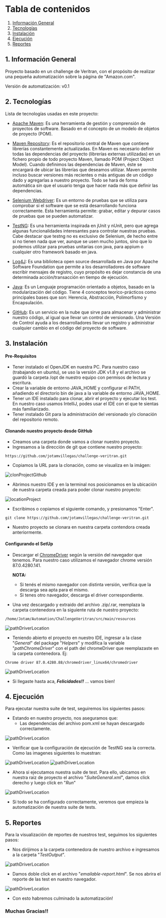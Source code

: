 # Tabla de contenidos
1. [Información General](#Información-general)
2. [Tecnologías](#tecnologias)
3. [Instalación](#instalación)
4. [Ejecución](#ejecución)
5. [Reportes](#reportes)

## 1. Información General
Proyecto basado en un challenge de Veritran, con el propósito de realizar una pequeña automatización sobre la página 
de "Amazon.com".

Versión de automatización: v0.1 

## 2. Tecnologías
Lista de tecnologías usadas en este proyecto:
* [Apache Maven](https://maven.apache.org/): Es una herramienta de gestión y comprensión de proyectos de software. 
  Basado en el concepto de un modelo de objetos de proyecto (POM).

* [Maven Repository](https://mvnrepository.com/): Es el repositorio central de Maven que contiene librerías
  constantemente actualizadas. En Maven es necesario definir todas las dependencias del proyecto 
  (librerías externas utilizadas) en un fichero propio de todo proyecto Maven, llamado POM (Project Object Model). 
  Cuando definimos las dependencias de Maven, éste se encargará de ubicar las librerías que deseamos utilizar. 
  Maven permite incluso buscar versiones más recientes o más antiguas de un código dado y agregarlas a nuestro 
  proyecto. Todo se hará de forma automática sin que el usuario tenga que hacer nada más que definir las dependencias.

* [Selenium Webdriver](https://www.selenium.dev/): Es un entorno de pruebas que se utiliza para comprobar si 
  el software que se está desarrollando funciona correctamente. Esta herramienta permite: grabar, editar y depurar casos 
  de pruebas que se pueden automatizar.

* [TestNG](https://testng.org/doc/): Es una herramienta inspirada en jUnit y nUnit, pero que agrega algunas 
  funcionalidades interesantes para controlar nuestras pruebas. Cabe destacar que testng no es exclusivo de Selenium, 
  de hecho entre sí no tienen nada que ver, aunque se usen mucho juntos, sino que lo podemos utilizar para pruebas 
  unitarias con java, para appium o cualquier otro framework basado en java.

* [Log4J](https://logging.apache.org/log4j/2.x/): Es una biblioteca open source desarrollada en Java por Apache 
  Software Foundation que permite a los desarrolladores de software escribir mensajes de registro, cuyo propósito es 
  dejar constancia de una determinada acción/transacción en tiempo de ejecución.

* [Java](https://www.java.com/es/): Es un Lenguaje programación orientado a objetos, basado en la modularización del 
  código. Tiene 4 conceptos teorico-prácticos como principales bases que son: Herencia, Abstracción, Polimorfismo y 
  Encapsulación.

* [GitHub](https://github.com/): Es un servicio en la nube que sirve para almacenar y administrar nuestro código, 
  al igual que llevar un control de versionado. Una Versión de Control ayuda a los desarrolladores llevar un registro 
  y administrar cualquier cambio en el código del proyecto de software.

## 3. Instalación

#### Pre-Requisitos
* Tener instalado el OpenJDK en nuestra PC. Para nuestro caso (trabajando en ubuntu), se uso la versión JDK v1.8 y 
el archivo se guardó la carpeta /opt de nuestro equipo con permisos de lectura y escritura.
* Crear la variable de entorno JAVA_HOME y configurar el PATH, añadiendo el directorio bin de java a la variable de
entorno JAVA_HOME.
* Tener un IDE instalado para clonar, abrir el proyecto y ejecutar los test. En nuestro caso usamos IntelliJ, podes 
  usar el IDE con el que te sientas más familiarizado.
* Tener instalado Git para la administración del versionado y/o clonación del repositorio remoto.

#### Clonando nuestro proyecto desde GitHub
* Creamos una carpeta donde vamos a clonar nuestro proyecto.
* Ingresamos a la dirección de git que contiene nuestro proyecto: 
``` 
https://github.com/jotamvillegas/challenge-veritran.git 
```
* Copiamos la URL para la clonación, como se visualiza en la imágen:

![clonProjectGithub](https://github.com/jotamvillegas/challenge-veritran/blob/master/src/main/resources/readmeImages/cloneProject.png)
  
* Abrimos nuestro IDE y en la terminal nos posicionamos en la ubicación de nuestra carpeta creada para poder clonar 
  nuestro proyecto: 
  
![locationProject](https://github.com/jotamvillegas/challenge-veritran/blob/master/src/main/resources/readmeImages/locationProject.png)
  
* Escribimos o copiamos el siguiente comando, y presionamos "Enter".
``` 
git clone https://github.com/jotamvillegas/challenge-veritran.git
```
* Nuestro proyecto se clonara en nuestra carpeta contendora creada anteriormente.

#### Configurando el SetUp
* Descargar el [ChromeDriver](https://chromedriver.chromium.org/) según la versión del navegador que tenemos. Para 
  nuestro caso utilizamos el navegador chrome versión 87.0.4280.141. 
  
  **NOTA:** 
  * Si tenés el mismo navegador con distinta versión, verifica que la descarga sea apta para el mismo. 
  * Si tenes otro navegador, descarga el driver correspondiente.
  
* Una vez descargado y extraido del archivo .zip/.rar, reemplaza la carpeta contenedora en la siguiente ruta de nuestro
  proyecto:
  
```
/home/Jotam/Automation/ChallengeVeritran/src/main/resources
```

![pathDriverLocation](https://github.com/jotamvillegas/challenge-veritran/blob/master/src/main/resources/readmeImages/pathDriver.png)

* Teniendo abierto el proyecto en nuestro IDE, ingresar a la clase "_General_" del package "_Helpers_" y modifíca la 
  variable "_pathChromeDriver_" con el path del chromeDriver que reemplazaste en la carpeta contenedora. Ej:
```
Chrome driver 87.0.4280.88/chromedriver_linux64/chromedriver
```

![pathDriverLocation](https://github.com/jotamvillegas/challenge-veritran/blob/master/src/main/resources/readmeImages/pathDriverClassGeneral.png)

* Si llegaste hasta aca, **_Felicidades!!_** ... vamos bien!

## 4. Ejecución
Para ejecutar nuestra suite de test, seguiremos los siguientes pasos:
* Estando en nuestro proyecto, nos aseguramos que:
  * Las dependencias del archivo pom.xml se hayan descargado correctamente.

![pathDriverLocation](https://github.com/jotamvillegas/challenge-veritran/blob/master/src/main/resources/readmeImages/dependencies.png)
  
  * Verificar que la configuración de ejecución de TestNG sea la correcta. Como las imagenes siguientes lo muestran:

![pathDriverLocation](https://github.com/jotamvillegas/challenge-veritran/blob/master/src/main/resources/readmeImages/runConfig01.png)
![pathDriverLocation](https://github.com/jotamvillegas/challenge-veritran/blob/master/src/main/resources/readmeImages/runConfig02.png)

* Ahora si ejecutamos nuestra  suite de test. Para ello, ubicamos en nuestra raiz de proyecto el archivo "_SuiteGeneral.xml_", 
damos click derecho y luego click en "_Run_"

![pathDriverLocation](https://github.com/jotamvillegas/challenge-veritran/blob/master/src/main/resources/readmeImages/runSuite.png)
  
* Si todo se ha configurado correctamente, veremos que empieza la automatización de nuestra suite de tests.

## 5. Reportes
Para la visualización de reportes de nuestros test, seguimos los siguientes pasos:
* Nos dirijimos a la carpeta contenedora de nuestro archivo e ingresamos a la carpeta "_TestOutput_".

![pathDriverLocation](https://github.com/jotamvillegas/challenge-veritran/blob/master/src/main/resources/readmeImages/report01.png)

* Damos doble click en el archivo "_emailable-report.html_". Se nos abrira el reporte de las test en nuestro navegador.

![pathDriverLocation](https://github.com/jotamvillegas/challenge-veritran/blob/master/src/main/resources/readmeImages/report02.png)

* Con esto habremos culminado la automatización!

### Muchas Gracias!!